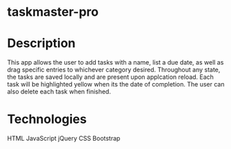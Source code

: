 # taskmaster-pro

# Description

This app allows the user to add tasks with a name, list a due date, as well as drag specific entries to whichever category desired. Throughout any state, the tasks are saved locally and are present upon applcation reload. Each task will be highlighted yellow when its the date of completion. The user can also delete each task when finished. 

# Technologies 
HTML 
JavaScript 
jQuery 
CSS 
Bootstrap
